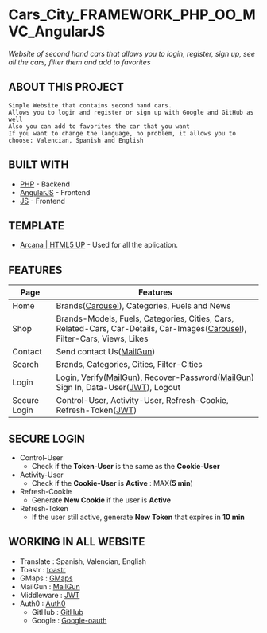 # Cars_City_FRAMEWORK_PHP_OO_MVC_AngularJS

_Website of second hand cars that allows you to login, register, sign up, see all the cars, filter them and add to favorites_

<!-- ## INDEX

* About this project
* Built With
* Template
* Features
* SecuryLogin
* Working in all website
* License -->

         
## ABOUT THIS PROJECT 

    Simple Website that contains second hand cars.
    Allows you to login and register or sign up with Google and GitHub as well
    Also you can add to favorites the car that you want
    If you want to change the language, no problem, it allows you to choose: Valencian, Spanish and English
    

## BUILT WITH

* [PHP] - Backend
* [AngularJS] - Frontend
* [JS] - Frontend


[PHP]: <http://php.net/>
[MVC]: <https://en.wikipedia.org/wiki/Model%E2%80%93view%E2%80%93controller>
[OOP]: <https://en.wikipedia.org/wiki/Object-oriented_programming>
[AngularJS]: <https://angularjs.org/>
[js]: <https://es.wikipedia.org/wiki/JavaScript>
[JWT]: <https://jwt.io/>
[MailGun]: <https://www.mailgun.com/es/>
[Carousel]: <https://swiperjs.com/>
[Arcana | HTML5 UP]: <https://html5up.net/arcana>
[toastr]: <https://codeseven.github.io/toastr/>
[GMaps]: <https://developers.google.com/maps?hl=es-419>
[Auth0]: <https://auth0.com/es>
[GitHub]: <https://github.com/>
[Google-oauth]: <https://developers.google.com/identity/sign-in/web/sign-in>

## TEMPLATE

* [Arcana | HTML5 UP] - Used for all the aplication.

## FEATURES

| Page | Features |
|---------|-------------|
| Home | Brands([Carousel]), Categories, Fuels and News|
| Shop | Brands-Models, Fuels, Categories, Cities, Cars, Related-Cars, Car-Details, Car-Images([Carousel]), Filter-Cars, Views, Likes|
| Contact | Send contact Us([MailGun])|
| Search | Brands, Categories, Cities, Filter-Cities|
| Login | Login, Verify([MailGun]), Recover-Password([MailGun]) Sign In, Data-User([JWT]), Logout|
| Secure Login | Control-User, Activity-User, Refresh-Cookie, Refresh-Token([JWT])|


## SECURE LOGIN
* Control-User
   - Check if the **Token-User** is the same as the **Cookie-User**
* Activity-User
   - Check if the **Cookie-User** is **Active** : MAX(**5 min**)
* Refresh-Cookie
   - Generate **New Cookie** if the user is **Active**
* Refresh-Token
   - If the user still active, generate **New Token** that expires in **10 min**

## WORKING IN ALL WEBSITE

* Translate : Spanish, Valencian, English
* Toastr : [toastr]
* GMaps : [GMaps]
* MailGun : [MailGun]
* Middleware : [JWT]
* Auth0 : [Auth0]
  - GitHub : [GitHub]
  - Google : [Google-oauth]
